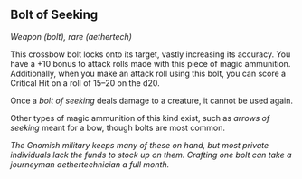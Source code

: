 ## Bolt of Seeking
*Weapon (bolt), rare (aethertech)*

This crossbow bolt locks onto its target, vastly increasing its accuracy. You have a +10 bonus to attack rolls made with this piece of magic ammunition. Additionally, when you make an attack roll using this bolt, you can score a Critical Hit on a roll of 15–20 on the d20.

Once a _bolt of seeking_ deals damage to a creature, it cannot be used again.

Other types of magic ammunition of this kind exist, such as _arrows of seeking_ meant for a bow, though bolts are most common.

_The Gnomish military keeps many of these on hand, but most private individuals lack the funds to stock up on them. Crafting one bolt can take a journeyman aethertechnician a full month._
